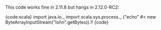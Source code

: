 This code works fine in 2.11.8 but hangs in 2.12.0-RC2:

{code:scala}
import java.io._
import scala.sys.process._
("echo" #< new ByteArrayInputStream("lol\n".getBytes)).!!
{code}
